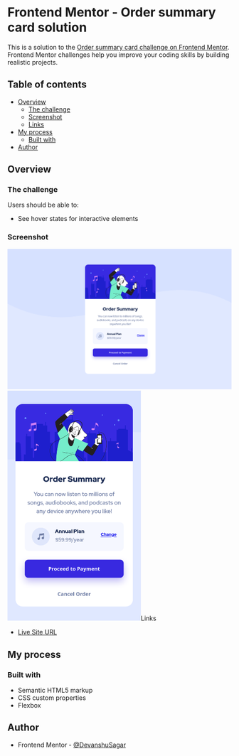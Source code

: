 # Frontend Mentor - Order summary card solution

This is a solution to the [Order summary card challenge on Frontend Mentor](https://www.frontendmentor.io/challenges/order-summary-component-QlPmajDUj). Frontend Mentor challenges help you improve your coding skills by building realistic projects.

## Table of contents

- [Overview](#overview)
  - [The challenge](#the-challenge)
  - [Screenshot](#screenshot)
  - [Links](#links)
- [My process](#my-process)
  - [Built with](#built-with)
- [Author](#author)

## Overview

### The challenge

Users should be able to:

- See hover states for interactive elements

### Screenshot

<img src="design/desktop.png" width="600">
<img src="design/mobile.png" width="300")

### Links

- [Live Site URL](https://devanshusagar.github.io/frontend-solutions/order-summary-component-main/index.html)

## My process

### Built with

- Semantic HTML5 markup
- CSS custom properties
- Flexbox

## Author

- Frontend Mentor - [@DevanshuSagar](https://www.frontendmentor.io/profile/DevanshuSagar)

